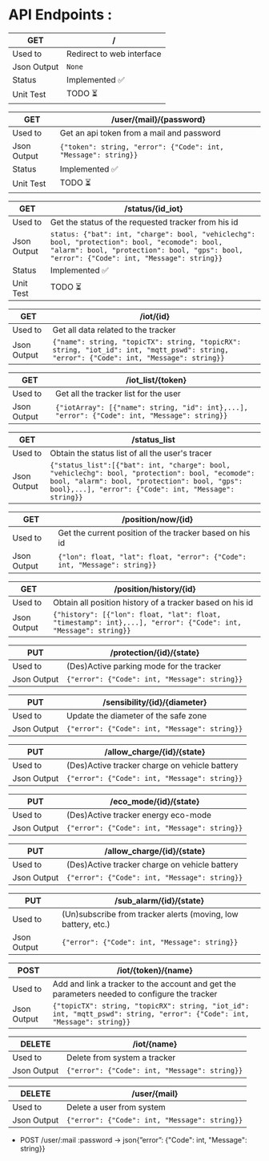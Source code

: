 # API Endpoints :

| GET         | /                                    |
| ----------- | ------------------------------------------------------------ |
| Used to     | Redirect to web interface                                            |
| Json Output | `None` |
| Status      | Implemented ✅ |
| Unit Test      | TODO ⏳ |


| GET         | /user/{mail}/{password}                                    |
| ----------- | ---------------------------------------------------------- |
| Used to     | Get an api token from a mail and password                  |
| Json Output | `{"token": string, "error": {"Code": int, "Message": string}}` |
| Status      | Implemented ✅ |
| Unit Test      | TODO ⏳ |

| GET         | /status/{id_iot}                                                                                                                                                                       |
| ----------- | ---------------------------------------------------------------------------------------------------------------------------------------------------------------------------------- |
| Used to     | Get the status of the requested tracker from his id                                                                                                                                          |
| Json Output | `status: {"bat": int, "charge": bool, "vehiclechg": bool, "protection": bool, "ecomode": bool, "alarm": bool, "protection": bool, "gps": bool, "error": {"Code": int, "Message": string}}` |
| Status      | Implemented ✅ |
| Unit Test      | TODO ⏳ |

| GET         | /iot/{id}                                                                                                                             |
| ----------- | ------------------------------------------------------------------------------------------------------------------------------------- |
| Used to     | Get all data related to the tracker                                                                                                   |
| Json Output | `{"name": string, "topicTX": string, "topicRX": string, "iot_id": int, "mqtt_pswd": string, "error": {"Code": int, "Message": string}}` |

| GET         | /iot_list/{token}                                                                            |
| ----------- | -------------------------------------------------------------------------------------------- |
| Used to     | Get all the tracker list for the user                                                        |
| Json Output | `{"iotArray": [{"name": string, "id": int},...], "error": {"Code": int, "Message": string}}` |

| GET         | /status_list                                                                                                                                                                                             |
| ----------- | -------------------------------------------------------------------------------------------------------------------------------------------------------------------------------------------------------- |
| Used to     | Obtain the status list of all the user's tracer                                                                                                                                                          |
| Json Output | `{"status_list":[{"bat": int, "charge": bool, "vehiclechg": bool, "protection": bool, "ecomode": bool, "alarm": bool, "protection": bool, "gps": bool},...], "error": {"Code": int, "Message": string}}` |

| GET         | /position/now/{id}                                                      |
| ----------- | ----------------------------------------------------------------------- |
| Used to     | Get the current position of the tracker based on his id                                |
| Json Output | `{"lon": float, "lat": float, "error": {"Code": int, "Message": string}}` |

| GET         | /position/history/{id}                                                                                       |
| ----------- | ------------------------------------------------------------------------------------------------------------ |
| Used to     | Obtain all position history of a tracker based on his id                                                                      |
| Json Output | `{"history": [{"lon": float, "lat": float, "timestamp": int},...], "error": {"Code": int, "Message": string}}` |

| PUT         | /protection/{id}/{state}                    |
| ----------- | ------------------------------------------- |
| Used to     | (Des)Active parking mode for the tracker    |
| Json Output | `{"error": {"Code": int, "Message": string}}` |

| PUT         | /sensibility/{id}/{diameter}                |
| ----------- | ------------------------------------------- |
| Used to     | Update the diameter of the safe zone        |
| Json Output | `{"error": {"Code": int, "Message": string}}` |

| PUT         | /allow_charge/{id}/{state}                    |
| ----------- | --------------------------------------------- |
| Used to     | (Des)Active tracker charge on vehicle battery |
| Json Output | `{"error": {"Code": int, "Message": string}}`   |

| PUT         | /eco_mode/{id}/{state}                      |
| ----------- | ------------------------------------------- |
| Used to     | (Des)Active tracker energy eco-mode         |
| Json Output | `{"error": {"Code": int, "Message": string}}` |

| PUT         | /allow_charge/{id}/{state}                    |
| ----------- | --------------------------------------------- |
| Used to     | (Des)Active tracker charge on vehicle battery |
| Json Output | `{"error": {"Code": int, "Message": string}}`   |

| PUT         | /sub_alarm/{id}/{state}                                       |
| ----------- | ------------------------------------------------------------- |
| Used to     | (Un)subscribe from tracker alerts (moving, low battery, etc.) |
| Json Output | `{"error": {"Code": int, "Message": string}}`                   |

| POST        | /iot/{token}/{name}                                                                                                   |
| ----------- | --------------------------------------------------------------------------------------------------------------------- |
| Used to     | Add and link a tracker to the account and get the parameters needed to configure the tracker                          |
| Json Output | `{"topicTX": string, "topicRX": string, "iot_id": int, "mqtt_pswd": string, "error": {"Code": int, "Message": string}}` |

| DELETE      | /iot/{name}                                 |
| ----------- | ------------------------------------------- |
| Used to     | Delete from system a tracker                |
| Json Output | `{"error": {"Code": int, "Message": string}}` |

| DELETE      | /user/{mail}                                |
| ----------- | ------------------------------------------- |
| Used to     | Delete a user from system                   |
| Json Output | `{"error": {"Code": int, "Message": string}}` |

- POST /user/:mail :password -> json{”error”:  {"Code": int, "Message": string}}
